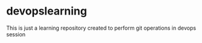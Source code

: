 # devopslearning
This is just a learning repository created to perform git operations in devops session
